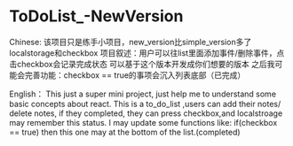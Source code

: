 # ToDoList_-NewVersion
Chinese:
	该项目只是练手小项目，new_version比simple_version多了localstorage和checkbox
	项目叙述：用户可以往list里面添加事件/删除事件，点击checkbox会记录完成状态
	可以基于这个版本开发成你们想要的版本
	之后我可能会完善功能：checkbox == true的事项会沉入列表底部（已完成）

English：
	This just a super mini project, just help me to understand some basic concepts about react.
	This is a to_do_list ,users can add their notes/ delete notes, if they completed, they can press checkbox,and localstroage may remember this status.
	I may update some functions like: if(checkbox == true) then this one may at the bottom of the list.(completed)
